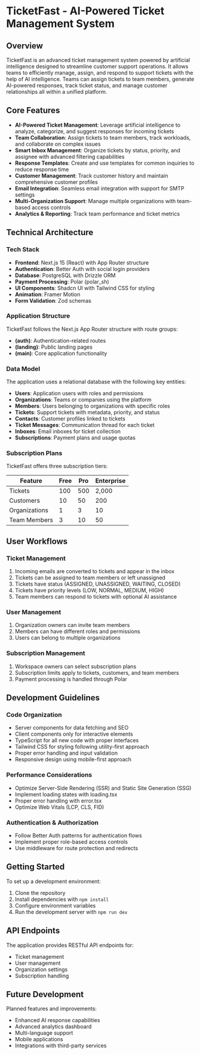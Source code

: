 # TicketFast - AI-Powered Ticket Management System

## Overview

TicketFast is an advanced ticket management system powered by artificial intelligence designed to streamline customer support operations. It allows teams to efficiently manage, assign, and respond to support tickets with the help of AI intelligence. Teams can assign tickets to team members, generate AI-powered responses, track ticket status, and manage customer relationships all within a unified platform.

## Core Features

- **AI-Powered Ticket Management**: Leverage artificial intelligence to analyze, categorize, and suggest responses for incoming tickets
- **Team Collaboration**: Assign tickets to team members, track workloads, and collaborate on complex issues
- **Smart Inbox Management**: Organize tickets by status, priority, and assignee with advanced filtering capabilities
- **Response Templates**: Create and use templates for common inquiries to reduce response time
- **Customer Management**: Track customer history and maintain comprehensive customer profiles
- **Email Integration**: Seamless email integration with support for SMTP settings
- **Multi-Organization Support**: Manage multiple organizations with team-based access controls
- **Analytics & Reporting**: Track team performance and ticket metrics

## Technical Architecture

### Tech Stack

- **Frontend**: Next.js 15 (React) with App Router structure
- **Authentication**: Better Auth with social login providers
- **Database**: PostgreSQL with Drizzle ORM
- **Payment Processing**: Polar (polar_sh)
- **UI Components**: Shadcn UI with Tailwind CSS for styling
- **Animation**: Framer Motion
- **Form Validation**: Zod schemas

### Application Structure

TicketFast follows the Next.js App Router structure with route groups:

- **(auth)**: Authentication-related routes
- **(landing)**: Public landing pages
- **(main)**: Core application functionality

### Data Model

The application uses a relational database with the following key entities:

- **Users**: Application users with roles and permissions
- **Organizations**: Teams or companies using the platform
- **Members**: Users belonging to organizations with specific roles
- **Tickets**: Support tickets with metadata, priority, and status
- **Contacts**: Customer profiles linked to tickets
- **Ticket Messages**: Communication thread for each ticket
- **Inboxes**: Email inboxes for ticket collection
- **Subscriptions**: Payment plans and usage quotas

### Subscription Plans

TicketFast offers three subscription tiers:

| Feature | Free | Pro | Enterprise |
|---------|------|-----|------------|
| Tickets | 100 | 500 | 2,000 |
| Customers | 10 | 50 | 200 |
| Organizations | 1 | 3 | 10 |
| Team Members | 3 | 10 | 50 |

## User Workflows

### Ticket Management

1. Incoming emails are converted to tickets and appear in the inbox
2. Tickets can be assigned to team members or left unassigned
3. Tickets have status (ASSIGNED, UNASSIGNED, WAITING, CLOSED)
4. Tickets have priority levels (LOW, NORMAL, MEDIUM, HIGH)
5. Team members can respond to tickets with optional AI assistance

### User Management

1. Organization owners can invite team members
2. Members can have different roles and permissions
3. Users can belong to multiple organizations

### Subscription Management

1. Workspace owners can select subscription plans
2. Subscription limits apply to tickets, customers, and team members
3. Payment processing is handled through Polar

## Development Guidelines

### Code Organization

- Server components for data fetching and SEO
- Client components only for interactive elements
- TypeScript for all new code with proper interfaces
- Tailwind CSS for styling following utility-first approach
- Proper error handling and input validation
- Responsive design using mobile-first approach

### Performance Considerations

- Optimize Server-Side Rendering (SSR) and Static Site Generation (SSG)
- Implement loading states with loading.tsx
- Proper error handling with error.tsx
- Optimize Web Vitals (LCP, CLS, FID)

### Authentication & Authorization

- Follow Better Auth patterns for authentication flows
- Implement proper role-based access controls
- Use middleware for route protection and redirects

## Getting Started

To set up a development environment:

1. Clone the repository
2. Install dependencies with `npm install`
3. Configure environment variables
4. Run the development server with `npm run dev`

## API Endpoints

The application provides RESTful API endpoints for:

- Ticket management
- User management
- Organization settings
- Subscription handling

## Future Development

Planned features and improvements:

- Enhanced AI response capabilities
- Advanced analytics dashboard
- Multi-language support
- Mobile applications
- Integrations with third-party services
